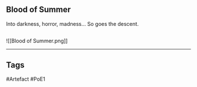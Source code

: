 ## Blood of Summer
Into darkness, horror, madness...
So goes the descent.
##
![[Blood of Summer.png]]

---
## Tags
#Artefact
#PoE1